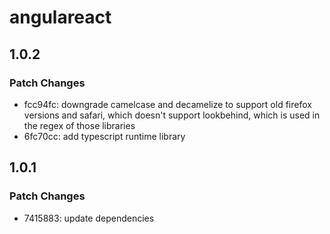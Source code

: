 # angulareact

## 1.0.2

### Patch Changes

-   fcc94fc: downgrade camelcase and decamelize to support old firefox versions and safari, which doesn't support lookbehind, which is used in the regex of those libraries
-   6fc70cc: add typescript runtime library

## 1.0.1

### Patch Changes

-   7415883: update dependencies
